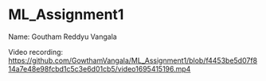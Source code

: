 # ML_Assignment1

Name: Goutham Reddyu Vangala

Video recording: https://github.com/GowthamVangala/ML_Assignment1/blob/f4453be5d07f814a7e48e98fcbd1c5c3e6d01cb5/video1695415196.mp4 
